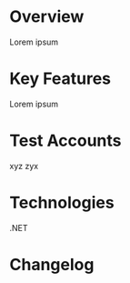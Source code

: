 # Overview

Lorem ipsum

# Key Features

Lorem ipsum

# Test Accounts

xyz
zyx

# Technologies

.NET

# Changelog
